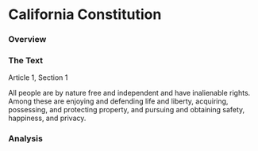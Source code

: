 # California Constitution

### Overview



### The Text

Article 1, Section 1

All people are by nature free and independent and have inalienable rights. Among these are enjoying and defending life and liberty, acquiring, possessing, and protecting property, and pursuing and obtaining safety, happiness, and privacy.

### Analysis


